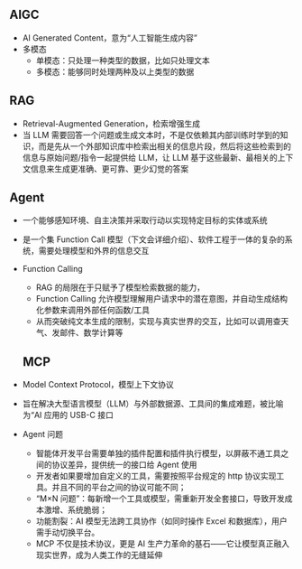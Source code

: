 ## AIGC

- AI Generated Content，意为“人工智能生成内容”
- 多模态
  - 单模态：只处理一种类型的数据，比如只处理文本
  - 多模态：能够同时处理两种及以上类型的数据

## RAG

- Retrieval-Augmented Generation，检索增强生成
- 当 LLM 需要回答一个问题或生成文本时，不是仅依赖其内部训练时学到的知识，而是先从一个外部知识库中检索出相关的信息片段，然后将这些检索到的信息与原始问题/指令一起提供给 LLM，让 LLM 基于这些最新、最相关的上下文信息来生成更准确、更可靠、更少幻觉的答案

## Agent

- 一个能够感知环境、自主决策并采取行动以实现特定目标的实体或系统
- 是一个集 Function Call 模型（下文会详细介绍）、软件工程于一体的复杂的系统，需要处理模型和外界的信息交互
- Function Calling

  - RAG 的局限在于只赋予了模型检索数据的能力，
  - Function Calling 允许模型理解用户请求中的潜在意图，并自动生成结构化参数来调用外部任何函数/工具
  - 从而突破纯文本生成的限制，实现与真实世界的交互，比如可以调用查天气、发邮件、数学计算等

  ## MCP

- Model Context Protocol，模型上下文协议
- 旨在解决大型语言模型（LLM）与外部数据源、工具间的集成难题，被比喻为“AI 应用的 USB-C 接口
- Agent 问题
  - 智能体开发平台需要单独的插件配置和插件执行模型，以屏蔽不通工具之间的协议差异，提供统一的接口给 Agent 使用
  - 开发者如果要增加自定义的工具，需要按照平台规定的 http 协议实现工具。并且不同的平台之间的协议可能不同；
  - “M×N 问题”：每新增一个工具或模型，需重新开发全套接口，导致开发成本激增、系统脆弱；
  - 功能割裂：AI 模型无法跨工具协作（如同时操作 Excel 和数据库），用户需手动切换平台。
  - MCP 不仅是技术协议，更是 AI 生产力革命的基石——它让模型真正融入现实世界，成为人类工作的无缝延伸
